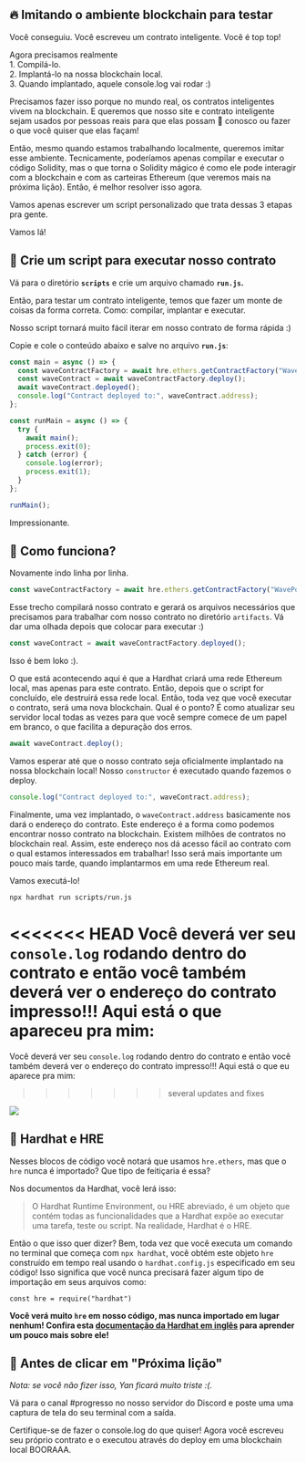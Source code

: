 🔥 Imitando o ambiente blockchain para testar
-----------------------------------------------

Você conseguiu. Você escreveu um contrato inteligente. Você é top top!

Agora precisamos realmente\
1\. Compilá-lo.\
2\. Implantá-lo na nossa blockchain local.\
3\. Quando implantado, aquele console.log vai rodar :)

Precisamos fazer isso porque no mundo real, os contratos inteligentes vivem na blockchain. E queremos que nosso site e contrato inteligente sejam usados por pessoas reais para que elas possam 👋 conosco ou fazer o que você quiser que elas façam!

Então, mesmo quando estamos trabalhando localmente, queremos imitar esse ambiente. Tecnicamente, poderíamos apenas compilar e executar o código Solidity, mas o que torna o Solidity mágico é como ele pode interagir com a blockchain e com as carteiras Ethereum (que veremos mais na próxima lição). Então, é melhor resolver isso agora.

Vamos apenas escrever um script personalizado que trata dessas 3 etapas pra gente.

Vamos lá!

📝 Crie um script para executar nosso contrato
--------------------------

Vá para o diretório **`scripts`** e crie um arquivo chamado **`run.js`.**

Então, para testar um contrato inteligente, temos que fazer um monte de coisas da forma correta. Como: compilar, implantar e executar.

Nosso script tornará muito fácil iterar em nosso contrato de forma rápida :)

Copie e cole o conteúdo abaixo e salve no arquivo **`run.js`**:

```javascript
const main = async () => {
  const waveContractFactory = await hre.ethers.getContractFactory("WavePortal");
  const waveContract = await waveContractFactory.deploy();
  await waveContract.deployed();
  console.log("Contract deployed to:", waveContract.address);
};

const runMain = async () => {
  try {
    await main();
    process.exit(0);
  } catch (error) {
    console.log(error);
    process.exit(1);
  }
};

runMain();
```

Impressionante.

🤔 Como funciona?
-----------------

Novamente indo linha por linha.

```javascript
const waveContractFactory = await hre.ethers.getContractFactory("WavePortal");
```

Esse trecho compilará nosso contrato e gerará os arquivos necessários que precisamos para trabalhar com nosso contrato no diretório `artifacts`. Vá dar uma olhada depois que colocar para executar :)

```javascript
const waveContract = await waveContractFactory.deployed();
```

Isso é bem loko :).

O que está acontecendo aqui é que a Hardhat criará uma rede Ethereum local, mas apenas para este contrato. Então, depois que o script for concluído, ele destruirá essa rede local. Então, toda vez que você executar o contrato, será uma nova blockchain. Qual é o ponto? É como atualizar seu servidor local todas as vezes para que você sempre comece de um papel em branco, o que facilita a depuração dos erros.

```javascript
await waveContract.deploy();
```

Vamos esperar até que o nosso contrato seja oficialmente implantado na nossa blockchain local! Nosso `constructor` é executado quando fazemos o deploy.

```javascript
console.log("Contract deployed to:", waveContract.address);
```

Finalmente, uma vez implantado, o `waveContract.address` basicamente nos dará o endereço do contrato. Este endereço é a forma como podemos encontrar nosso contrato na blockchain. Existem milhões de contratos no blockchain real. Assim, este endereço nos dá acesso fácil ao contrato com o qual estamos interessados em trabalhar! Isso será mais importante um pouco mais tarde, quando implantarmos em uma rede Ethereum real.

Vamos executá-lo!

```bash
npx hardhat run scripts/run.js
```

<<<<<<< HEAD
Você deverá ver seu `console.log` rodando dentro do contrato e então você também deverá ver o endereço do contrato impresso!!! Aqui está o que apareceu pra mim:
=======
Você deverá ver seu `console.log` rodando dentro do contrato e então você também deverá ver o endereço do contrato impresso!!! Aqui está o que eu aparece pra mim:
>>>>>>> several updates and fixes

![](https://i.imgur.com/QuQjT5v.png)


🎩 Hardhat e HRE
----------------

Nesses blocos de código você notará que usamos `hre.ethers`, mas que o `hre` nunca é importado? Que tipo de feitiçaria é essa?

Nos documentos da Hardhat, você lerá isso:

> O Hardhat Runtime Environment, ou HRE abreviado, é um objeto que contém todas as funcionalidades que a Hardhat expõe ao executar uma tarefa, teste ou script. Na realidade, Hardhat é o HRE.

Então o que isso quer dizer? Bem, toda vez que você executa um comando no terminal que começa com `npx hardhat`, você obtém este objeto `hre` construído em tempo real usando o `hardhat.config.js` especificado em seu código! Isso significa que você nunca precisará fazer algum tipo de importação em seus arquivos como:

`const hre = require("hardhat")`

**Você verá muito `hre` em nosso código, mas nunca importado em lugar nenhum! Confira esta [documentação da Hardhat em inglês](https://hardhat.org/advanced/hardhat-runtime-environment.html) para aprender um pouco mais sobre ele!**

🚨 Antes de clicar em "Próxima lição"
--------------------------------------------

*Nota: se você não fizer isso, Yan ficará muito triste :(.*

Vá para o canal #progresso no nosso servidor do Discord e poste uma uma captura de tela do seu terminal com a saída.

Certifique-se de fazer o console.log do que quiser! Agora você escreveu seu próprio contrato e o executou através do deploy em uma blockchain local BOORAAA.